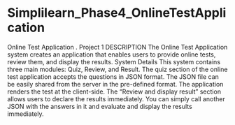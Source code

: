 # Simplilearn_Phase4_OnlineTestApplication
Online Test Application . Project 1   DESCRIPTION  The Online Test Application system creates an application that enables users to provide online tests, review them, and display the results.  System Details This system contains three main modules: Quiz, Review, and Result. The quiz section of the online test application accepts the questions in JSON format. The JSON file can be easily shared from the server in the pre-defined format. The application renders the test at the client-side. The “Review and display result” section allows users to declare the results immediately. You can simply call another JSON with the answers in it and evaluate and display the results immediately.
